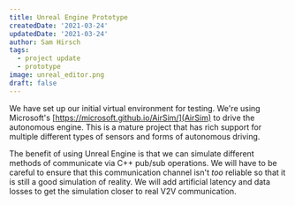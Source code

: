 ```yaml
---
title: Unreal Engine Prototype
createdDate: '2021-03-24'
updatedDate: '2021-03-24'
author: Sam Hirsch
tags:
  - project update
  - prototype
image: unreal_editor.png
draft: false
---
```


We have set up our initial virtual environment for testing. We're using Microsoft's [https://microsoft.github.io/AirSim/](AirSim) to drive the autonomous engine. This is a mature project that has rich support for multiple different types of sensors and forms of autonomous driving. 

The benefit of using Unreal Engine is that we can simulate different methods of communicate via C++ pub/sub operations. We will have to be careful to ensure that this communication channel isn't *too* reliable so that it is still a good simulation of reality. We will add artificial latency and data losses to get the simulation closer to real V2V communication.